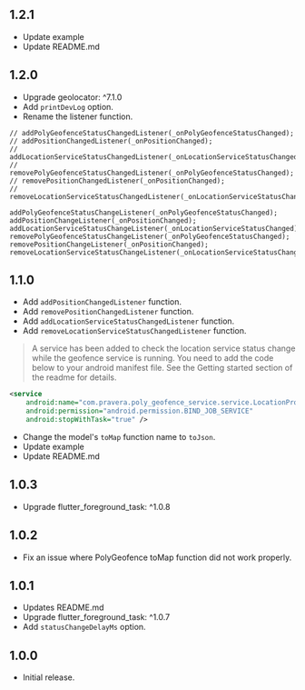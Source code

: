 ## 1.2.1

* Update example
* Update README.md

## 1.2.0

* Upgrade geolocator: ^7.1.0
* Add `printDevLog` option.
* Rename the listener function.
```text
// addPolyGeofenceStatusChangedListener(_onPolyGeofenceStatusChanged);
// addPositionChangedListener(_onPositionChanged);
// addLocationServiceStatusChangedListener(_onLocationServiceStatusChanged);
// removePolyGeofenceStatusChangedListener(_onPolyGeofenceStatusChanged);
// removePositionChangedListener(_onPositionChanged);
// removeLocationServiceStatusChangedListener(_onLocationServiceStatusChanged);

addPolyGeofenceStatusChangeListener(_onPolyGeofenceStatusChanged);
addPositionChangeListener(_onPositionChanged);
addLocationServiceStatusChangeListener(_onLocationServiceStatusChanged);
removePolyGeofenceStatusChangeListener(_onPolyGeofenceStatusChanged);
removePositionChangeListener(_onPositionChanged);
removeLocationServiceStatusChangeListener(_onLocationServiceStatusChanged);
```

## 1.1.0

* Add `addPositionChangedListener` function.
* Add `removePositionChangedListener` function.
* Add `addLocationServiceStatusChangedListener` function.
* Add `removeLocationServiceStatusChangedListener` function.
> A service has been added to check the location service status change while the geofence service is running. 
You need to add the code below to your android manifest file. See the Getting started section of the readme for details.
```xml
<service
    android:name="com.pravera.poly_geofence_service.service.LocationProviderIntentService"
    android:permission="android.permission.BIND_JOB_SERVICE"
    android:stopWithTask="true" />
```
* Change the model's `toMap` function name to `toJson`.
* Update example
* Update README.md

## 1.0.3

* Upgrade flutter_foreground_task: ^1.0.8

## 1.0.2

* Fix an issue where PolyGeofence toMap function did not work properly.

## 1.0.1

* Updates README.md
* Upgrade flutter_foreground_task: ^1.0.7
* Add `statusChangeDelayMs` option.

## 1.0.0

* Initial release.
